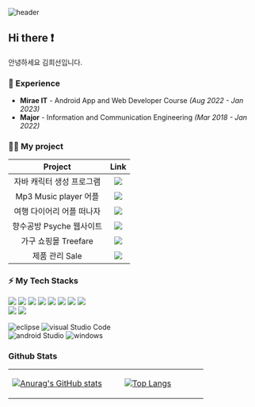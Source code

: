 ![header](https://capsule-render.vercel.app/api?type=waving&color=gradient&height=300&section=header&text=Good%20to%20see%20you%20🤗&desc=%20%20:%20%29&fontSize=60&fontAlignY=40&descSize=25&descAlignY=58&animation=fadeIn)

## Hi there ❗ 
<span> 안녕하세요 김희선입니다. </span> 
### 💫 Experience
- **Mirae IT** - Android App and Web Developer Course *(Aug 2022 - Jan 2023)*
- **Major** - Information and Communication Engineering *(Mar 2018 - Jan 2022)*

### 💁‍♂️ My project

|  Project |                      Link                      |
|:--------:|:-------------------------------------------------:|
| 자바 캐릭터 생성 프로그램   | <a href="https://github.com/KimHuiseon230/Character-java-project_repo"><img src="https://img.shields.io/badge/Link-264653?style=flat-square&logo=verizon&logoColor=white"/></a>                                 |
| Mp3 Music player 어플  |<a href="https://github.com/KimHuiseon230/Mp3PlayerOnDBPro_repo"><img src="https://img.shields.io/badge/Link-2a9d8f?style=flat-square&logo=verizon&logoColor=white"/></a>                                |
| 여행 다이어리 어플 떠나자   | <a href="https://github.com/KimHuiseon230/MapDiary_Kotlin_Project"><img src="https://img.shields.io/badge/Link-e9c46a?style=flat-square&logo=verizon&logoColor=white"/></a>                        |
| 향수공방 Psyche 웹사이트     |  <a href="https://github.com/KimHuiseon230/Psyche_PHP_Project"><img src="https://img.shields.io/badge/Link-f4a261?style=flat-square&logo=verizon&logoColor=white"/></a>                                      |
| 가구 쇼핑몰 Treefare   | <a href="https://github.com/KimHuiseon230/TREEFARE_PHP_Project"><img src="https://img.shields.io/badge/Link-e76f51?style=flat-square&logo=verizon&logoColor=white"/></a> |
| 제품 관리 Sale   | <a href="https://github.com/KimHuiseon230/Sale-Laravel-Project_repo"><img src="https://img.shields.io/badge/Link-ffb3c6?style=flat-square&logo=verizon&logoColor=white"/></a> |

### ⚡ My Tech Stacks
<div style="textalign=center"> 
  <img src="https://img.shields.io/badge/java-007396?style=for-the-badge&logo=java&logoColor=white"> 
  <img src="https://img.shields.io/badge/javascript-F7DF1E?style=for-the-badge&logo=javascript&logoColor=black"> 
  <img src="https://img.shields.io/badge/html5-E34F26?style=for-the-badge&logo=html5&logoColor=white"> 
  <img src="https://img.shields.io/badge/php-1071D3?style=for-the-badge&logo=php&logoColor=white">
  <img src="https://img.shields.io/badge/css-1572B6?style=for-the-badge&logo=css3&logoColor=white"> 
  <img src="https://img.shields.io/badge/kotlin-339AF0?style=for-the-badge&logo=kotlin&logoColor=white">
  <img src="https://img.shields.io/badge/mysql-4479A1?style=for-the-badge&logo=mysql&logoColor=white"> 
  <img src="https://img.shields.io/badge/firebase-FFCA28?style=for-the-badge&logo=firebase&logoColor=white"></br>
  <img src="https://img.shields.io/badge/bootstrap-7952B3?style=for-the-badge&logo=bootstrap&logoColor=white">
  <img src="https://img.shields.io/badge/fontawesome-339AF0?style=for-the-badge&logo=fontawesome&logoColor=white">

![eclipse](https://img.shields.io/badge/Eclipse%20IDE-2C2255?style=for-the-badge&logo=Eclipse%20IDE&logoColor=white)
![visual Studio Code](https://img.shields.io/badge/Visual%20Studio%20Code-007ACC?style=for-the-badge&logo=Visual%20Studio%20Code&logoColor=white)</br>
![android Studio](https://img.shields.io/badge/androidStudio-3DDC84?style=for-the-badge&logo=androidstudio&logoColor=white)
![windows](https://img.shields.io/badge/Windows-0078D6?style=for-the-badge&logo=Windows&logoColor=white)
</div>

### Github Stats  
<table><tr><td valign="top" width="50%">
  
[![Anurag's GitHub stats](https://github-readme-stats.vercel.app/api?username=KimHuiseon230&theme=buefy)](https://github.com/KimHuiseon230/github-readme-stats)
</td><td valign="top" width="37%">
  
[![Top Langs](https://github-readme-stats.vercel.app/api/top-langs/?username=KimHuiseon230&layout=compact&theme=buefy)](https://github.com/KimHuiseon230/github-readme-stats)
</td></tr></table> 

<!--
**chaeun/chaeun2066** is a ✨ _special_ ✨ repository because its `README.md` (this file) appears on your GitHub profile.

Here are some ideas to get you started:

- 🔭 I’m currently working on ...
- 🌱 I’m currently learning ...
- 👯 I’m looking to collaborate on ...
- 🤔 I’m looking for help with ...
- 💬 Ask me about ...
- 📫 How to reach me: ...
- 😄 Pronouns: ...
- ⚡ Fun fact: ...
- ...
-->
